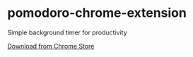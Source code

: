 # pomodoro-chrome-extension

Simple background timer for productivity

[Download from Chrome Store](https://chrome.google.com/webstore/detail/pomodoro-clock/pfbgmmjloigajfgnfmgmdbafaedpmlml)
